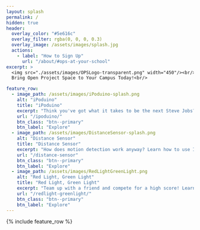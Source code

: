 ```yaml
---
layout: splash
permalink: /
hidden: true
header:
  overlay_color: "#5e616c"
  overlay_filter: rgba(0, 0, 0, 0.3)
  overlay_image: /assets/images/splash.jpg
  actions:
    - label: "How to Sign Up"
      url: "/about/#ops-at-your-school"
excerpt: >
  <img src="./assets/images/OPSLogo-transparent.png" width="450"/><br/>
  Bring Open Project Space to Your Campus Today!<br/>

feature_row:
  - image_path: /assets/images/iPoduino-splash.png
    alt: "iPoduino"
    title: "iPoduino"
    excerpt: "Think you've got what it takes to be the next Steve Jobs? Well, let's take it one step at a time-- learn about Arduino, PWM, and working with speakers by making an iPoduino."
    url: "/ipoduino/"
    btn_class: "btn--primary"
    btn_label: "Explore"
  - image_path: /assets/images/DistanceSensor-splash.png
    alt: "Distance Sensor"
    title: "Distance Sensor"
    excerpt: "How does motion detection work anyway? Learn how to use Infrared Sensors, transistors, and some nifty Arduino functions by building a Distance Sensor!"
    url: "/distance-sensor"
    btn_class: "btn--primary"
    btn_label: "Explore"
  - image_path: /assets/images/RedLightGreenLight.png
    alt: "Red Light, Green Light"
    title: "Red Light, Green Light"
    excerpt: "Team up with a friend and compete for a high score! Learn about UART communication, button debouncing, and flex those coding skills by making a stoplight simulator game!"
    url: "/redlight-greenlight/"
    btn_class: "btn--primary"
    btn_label: "Explore"
---
```


{% include feature_row %}
